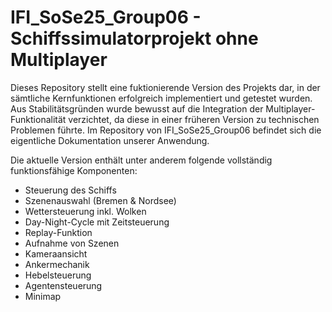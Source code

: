 # IFI_SoSe25_Group06 - Schiffssimulatorprojekt ohne Multiplayer

Dieses Repository stellt eine fuktionierende Version des Projekts dar, in der sämtliche Kernfunktionen erfolgreich implementiert und getestet wurden. Aus Stabilitätsgründen wurde bewusst auf die Integration der Multiplayer-Funktionalität verzichtet, da diese in einer früheren Version zu technischen Problemen führte. Im Repository von IFI_SoSe25_Group06 befindet sich die eigentliche Dokumentation unserer Anwendung.

Die aktuelle Version enthält unter anderem folgende vollständig funktionsfähige Komponenten:

- Steuerung des Schiffs
- Szenenauswahl (Bremen & Nordsee)
- Wettersteuerung inkl. Wolken
- Day-Night-Cycle mit Zeitsteuerung
- Replay-Funktion
- Aufnahme von Szenen
- Kameraansicht
- Ankermechanik
- Hebelsteuerung
- Agentensteuerung
- Minimap
